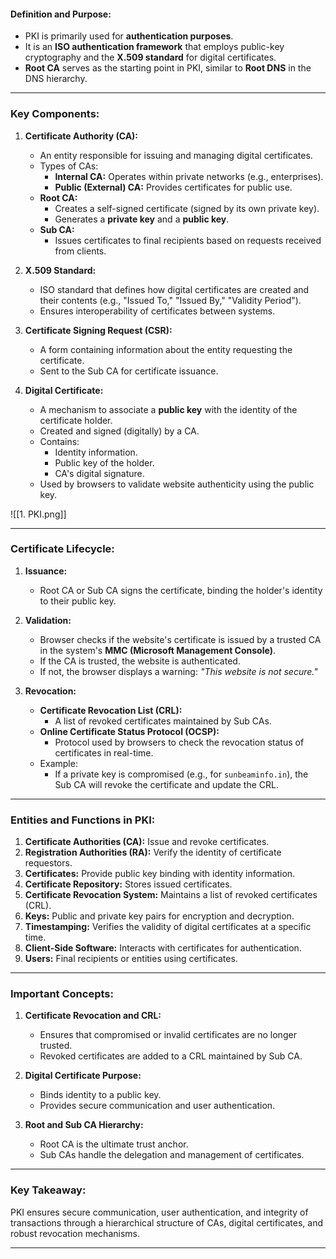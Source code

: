 #### **Definition and Purpose:**

- PKI is primarily used for **authentication purposes**.
- It is an **ISO authentication framework** that employs public-key cryptography and the **X.509 standard** for digital certificates.
- **Root CA** serves as the starting point in PKI, similar to **Root DNS** in the DNS hierarchy.

---

### **Key Components:**

1. **Certificate Authority (CA):**
    
    - An entity responsible for issuing and managing digital certificates.
    - Types of CAs:
        - **Internal CA:** Operates within private networks (e.g., enterprises).
        - **Public (External) CA:** Provides certificates for public use.
    - **Root CA:**
        - Creates a self-signed certificate (signed by its own private key).
        - Generates a **private key** and a **public key**.
    - **Sub CA:**
        - Issues certificates to final recipients based on requests received from clients.
2. **X.509 Standard:**
    
    - ISO standard that defines how digital certificates are created and their contents (e.g., "Issued To," "Issued By," "Validity Period").
    - Ensures interoperability of certificates between systems.
3. **Certificate Signing Request (CSR):**
    
    - A form containing information about the entity requesting the certificate.
    - Sent to the Sub CA for certificate issuance.
4. **Digital Certificate:**
    
    - A mechanism to associate a **public key** with the identity of the certificate holder.
    - Created and signed (digitally) by a CA.
    - Contains:
        - Identity information.
        - Public key of the holder.
        - CA's digital signature.
    - Used by browsers to validate website authenticity using the public key.

![[1. PKI.png]]

---

### **Certificate Lifecycle:**

1. **Issuance:**
    
    - Root CA or Sub CA signs the certificate, binding the holder's identity to their public key.
2. **Validation:**
    
    - Browser checks if the website's certificate is issued by a trusted CA in the system's **MMC (Microsoft Management Console)**.
    - If the CA is trusted, the website is authenticated.
    - If not, the browser displays a warning: _"This website is not secure."_
3. **Revocation:**
    
    - **Certificate Revocation List (CRL):**
        - A list of revoked certificates maintained by Sub CAs.
    - **Online Certificate Status Protocol (OCSP):**
        - Protocol used by browsers to check the revocation status of certificates in real-time.
    - Example:
        - If a private key is compromised (e.g., for `sunbeaminfo.in`), the Sub CA will revoke the certificate and update the CRL.

---

### **Entities and Functions in PKI:**

1. **Certificate Authorities (CA):** Issue and revoke certificates.
2. **Registration Authorities (RA):** Verify the identity of certificate requestors.
3. **Certificates:** Provide public key binding with identity information.
4. **Certificate Repository:** Stores issued certificates.
5. **Certificate Revocation System:** Maintains a list of revoked certificates (CRL).
6. **Keys:** Public and private key pairs for encryption and decryption.
7. **Timestamping:** Verifies the validity of digital certificates at a specific time.
8. **Client-Side Software:** Interacts with certificates for authentication.
9. **Users:** Final recipients or entities using certificates.

---

### **Important Concepts:**

1. **Certificate Revocation and CRL:**
    
    - Ensures that compromised or invalid certificates are no longer trusted.
    - Revoked certificates are added to a CRL maintained by Sub CA.
2. **Digital Certificate Purpose:**
    
    - Binds identity to a public key.
    - Provides secure communication and user authentication.
3. **Root and Sub CA Hierarchy:**
    
    - Root CA is the ultimate trust anchor.
    - Sub CAs handle the delegation and management of certificates.

---

### **Key Takeaway:**

PKI ensures secure communication, user authentication, and integrity of transactions through a hierarchical structure of CAs, digital certificates, and robust revocation mechanisms.

---